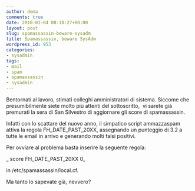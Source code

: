 ```yaml
---
author: dema
comments: true
date: 2010-01-04 08:18:27+00:00
layout: post
slug: spamassassin-beware-sysadm
title: Spamassassin, beware SysAdm
wordpress_id: 953
categories:
- sysadmin
tags:
- mail
- spam
- spamassassin
- sysadmin
---
```


Bentornati al lavoro, stimati colleghi amministratori di sistema.
Siccome che presumibilmente siete molto più attenti del sottoscritto,  vi sarete già premurati la sera di San Silvestro di aggiornare gli score di spamassassin.

Infatti con lo scattare del nuovo anno, il simpatico script ammazzaspam attiva la regola FH_DATE_PAST_20XX, assegnando un punteggio di 3.2 a tutte le email in arrivo e generando molti falsi positivi.

Per ovviare al problema basta inserire la seguente regola:

_ score FH_DATE_PAST_20XX 0_

in /etc/spamassassin/local.cf.

Ma tanto lo sapevate già, nevvero?
